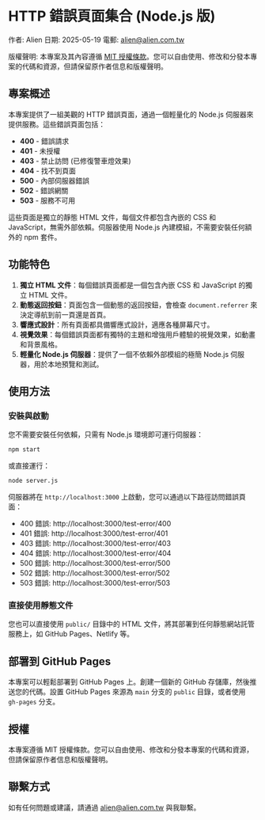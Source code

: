 # HTTP 錯誤頁面集合 (Node.js 版)

作者: Alien
日期: 2025-05-19
電郵: alien@alien.com.tw

版權聲明: 本專案及其內容遵循 [MIT 授權條款](https://opensource.org/licenses/MIT)。您可以自由使用、修改和分發本專案的代碼和資源，但請保留原作者信息和版權聲明。

## 專案概述

本專案提供了一組美觀的 HTTP 錯誤頁面，通過一個輕量化的 Node.js 伺服器來提供服務。這些錯誤頁面包括：

- **400** - 錯誤請求
- **401** - 未授權
- **403** - 禁止訪問 (已修復警車燈效果)
- **404** - 找不到頁面
- **500** - 內部伺服器錯誤
- **502** - 錯誤網關
- **503** - 服務不可用

這些頁面是獨立的靜態 HTML 文件，每個文件都包含內嵌的 CSS 和 JavaScript，無需外部依賴。伺服器使用 Node.js 內建模組，不需要安裝任何額外的 npm 套件。

## 功能特色

1. **獨立 HTML 文件**：每個錯誤頁面都是一個包含內嵌 CSS 和 JavaScript 的獨立 HTML 文件。
2. **動態返回按鈕**：頁面包含一個動態的返回按鈕，會檢查 `document.referrer` 來決定導航到前一頁還是首頁。
3. **響應式設計**：所有頁面都具備響應式設計，適應各種屏幕尺寸。
4. **視覺效果**：每個錯誤頁面都有獨特的主題和增強用戶體驗的視覺效果，如動畫和背景風格。
5. **輕量化 Node.js 伺服器**：提供了一個不依賴外部模組的極簡 Node.js 伺服器，用於本地預覽和測試。

## 使用方法

### 安裝與啟動

您不需要安裝任何依賴，只需有 Node.js 環境即可運行伺服器：

```bash
npm start
```

或直接運行：

```bash
node server.js
```

伺服器將在 `http://localhost:3000` 上啟動，您可以通過以下路徑訪問錯誤頁面：

- 400 錯誤: http://localhost:3000/test-error/400
- 401 錯誤: http://localhost:3000/test-error/401
- 403 錯誤: http://localhost:3000/test-error/403
- 404 錯誤: http://localhost:3000/test-error/404
- 500 錯誤: http://localhost:3000/test-error/500
- 502 錯誤: http://localhost:3000/test-error/502
- 503 錯誤: http://localhost:3000/test-error/503

### 直接使用靜態文件

您也可以直接使用 `public/` 目錄中的 HTML 文件，將其部署到任何靜態網站託管服務上，如 GitHub Pages、Netlify 等。

## 部署到 GitHub Pages

本專案可以輕鬆部署到 GitHub Pages 上。創建一個新的 GitHub 存儲庫，然後推送您的代碼。設置 GitHub Pages 來源為 `main` 分支的 `public` 目錄，或者使用 `gh-pages` 分支。

## 授權

本專案遵循 MIT 授權條款。您可以自由使用、修改和分發本專案的代碼和資源，但請保留原作者信息和版權聲明。

## 聯繫方式

如有任何問題或建議，請通過 alien@alien.com.tw 與我聯繫。
